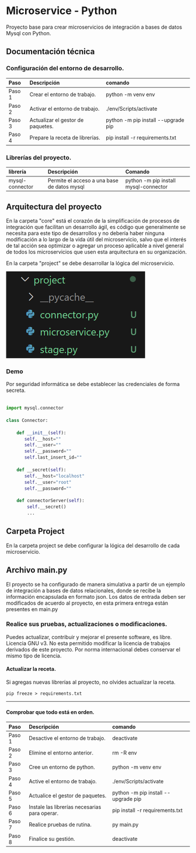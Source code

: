 
# Microservice - Python
Proyecto base para crear microservicios de integración a
bases de datos Mysql con Python.

## Documentación técnica

### Configuración del entorno de desarrollo.
| Paso   | Descripción                       | comando                             |
| :----  | :----                             | :---                                |
| Paso 1 |  Crear el entorno de trabajo.     | python -m venv env                  |
| Paso 2 | Activar el entorno de trabajo.    | ./env/Scripts/activate              |
| Paso 3 | Actualizar el gestor de paquetes. | python -m pip install --upgrade pip |
| Paso 4 | Prepare la receta de librerías.   | pip install -r requirements.txt     |

### Librerías del proyecto.
| librería | Descripción | Comando |
| :----    | :---        | :---    |
| mysql-connector | Permite el acceso a una base de datos mysql | python -m pip install mysql-connector |



## Arquitectura del proyecto

En la carpeta "core" está el corazón de la simplificación de procesos 
de integración que facilitan un desarrollo ágil, es código que generalmente
se necesita para este tipo de desarrollos y no debería haber ninguna modificación
a lo largo de la vida útil del microservicio, salvo que el interés de tal
acción sea optimizar o agregar un proceso aplicable a nivel general de todos los microservicios que usen esta arquitectura en su organización.

En la carpeta "project" se debe desarrollar la lógica del
microservicio.

![alt text](./images/image-1.png)

### Demo
Por seguridad informática se debe establecer las credenciales de forma secreta.

```python

import mysql.connector
    
class Connector:

    def __init__(self):
       self.__host=""
       self.__user=""
       self.__password=""
       self.last_insert_id=""

    def __secret(self):
       self.__host="localhost"
       self.__user="root"
       self.__password=""

    def connectorServer(self):
        self.__secret()
        ...

```

## Carpeta Project
En la carpeta project se debe configurar la lógica del desarrollo de cada microservicio.   
## Archivo main.py
El proyecto se ha configurado de manera simulativa a partir
de un ejemplo de integración a bases de datos relacionales,
donde se recibe la información encapsulada en formato json.
Los datos de entrada deben ser modificados de acuerdo al proyecto, en esta primera entrega están presentes en main.py

### Realice sus pruebas, actualizaciones o modificaciones.
Puedes actualizar, contribuir y mejorar el presente software, es libre. Licencia GNU v3. No esta permitido modificar la licencia de trabajos derivados de este proyecto. Por norma internacional debes conservar el mismo tipo de licencia.

#### Actualizar la receta.
Si agregas nuevas librerías al proyecto, no olvides actualizar la receta.

``` CMD
pip freeze > requirements.txt
```

---

#### Comprobar que todo está en orden.
| Paso   | Descripción                                   | comando                               |
| :----  | :----                                         | :---                                  |
| Paso 1 | Desactive el entorno de trabajo.              | deactivate                            |
| Paso 2 | Elimine el entorno anterior.                  | rm -R env                             |
| Paso 3 | Cree un entorno de python.                    | python -m venv env                    |
| Paso 4 | Active el entorno de trabajo.                 | ./env/Scripts/activate                |
| Paso 5 | Actualice el gestor de paquetes.              | python -m pip install --upgrade pip   |
| Paso 6 | Instale las librerías necesarias para operar. | pip install -r requirements.txt       |
| Paso 7 | Realice pruebas de rutina.                    | py main.py |
| Paso 8 | Finalice su gestión.                          | deactivate                            |

